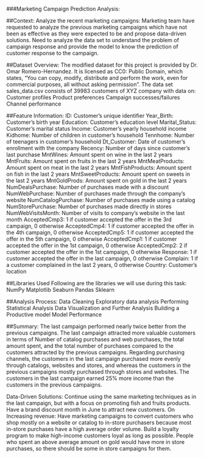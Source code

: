 ###Marketing Campaign Prediction Analysis:

##Context:
Analyze the recent marketing campaigns: Marketing team have requested to analyze the previous marketing campaigns which have not been as effective as they were expected to be and propose data-driven solutions. Need to analyze the data set to understand the problem of campaign response and provide the model to know the prediction of customer response to the campaign.

##Dataset Overview:
The modified dataset for this project is provided by Dr. Omar Romero-Hernandez. It is licensed as CC0: Public Domain, which states, “You can copy, modify, distribute and perform the work, even for commercial purposes, all without asking permission”. The data set sales_data.csv consists of 39983 customers of XYZ company with data on: Customer profiles Product preferences Campaign successes/failures Channel performance

##Feature Information:
ID: Customer’s unique identifier
Year_Birth: Customer’s birth year
Education: Customer’s education level
Marital_Status: Customer’s marital status
Income: Customer’s yearly household income
Kidhome: Number of children in customer’s household
Tennhome: Number of teenagers in customer’s household
Dt_Customer: Date of customer’s enrollment with the company
Recency: Number of days since customer’s last purchase
MntWines: Amount spent on wine in the last 2 years
MntFruits: Amount spent on fruits in the last 2 years
MntMeatProducts: Amount spent on meat in the last 2 years
MntFishProducts: Amount spent on fish in the last 2 years
MntSweetProducts: Amount spent on sweets in the last 2 years
MntGoldProds: Amount spent on gold in the last 2 years
NumDealsPurchase: Number of purchases made with a discount
NumWebPurchase: Number of purchases made through the company’s website
NumCatalogPurchase: Number of purchases made using a catalog
NumStorePurchase: Number of purchases made directly in stores
NumWebVisitsMonth: Number of visits to company’s website in the last month
AcceptedCmp3: 1 if customer accepted the offer in the 3rd campaign, 0 otherwise
AcceptedCmp4: 1 if customer accepted the offer in the 4th campaign, 0 otherwise
AcceptedCmp5: 1 if customer accepted the offer in the 5th campaign, 0 otherwise
AcceptedCmp1: 1 if customer accepted the offer in the 1st campaign, 0 otherwise
AcceptedCmp2: 2 if customer accepted the offer in the 1st campaign, 0 otherwise
Response: 1 if customer accepted the offer in the last campaign, 0 otherwise
Complain: 1 if a customer complained in the last 2 years, 0 otherwise
Country: Customer’s location

##Libraries Used
Following are the libraries we will use during this task:
NumPy
Matplotlib
Seaburn
Pandas
Sklearn

##Analysis Process:
Data Cleaning
Exploratory data analysis
Performing Statistical Analysis
Data Visualization and Further Analysis
Building a Productive model
Model Performance

##Summary:
The last campaign performed nearly twice better from the previous campaigns.
The last campaign attracted more valuable customers in terms of Number of catalog purchases and web purchases, the total amount spent, and the total number of purchases compared to the customers attracted by the previous campaigns.
Regarding purchasing channels, the customers in the last campaign purchased more evenly through catalogs, websites and stores, and whereas the customers in the previous campaigns mostly purchased through stores and websites.
The customers in the last campaign earned 25% more income than the customers in the previous campaigns.

Data-Driven Solutions:
Continue using the same marketing techniques as in the last campaign, but with a focus on promoting fish and fruits products.
Have a  brand discount month in June to attract new customers.
On Increasing revenue:
Have marketing campaigns to convert customers who shop mostly on a website or catalog to in-store purchasers because most in-store purchases have a high average order volume.
Build a loyalty program to make high-income customers loyal as long as possible.
People who spent an above average amount on gold would have more in store purchases, so there should be some in store campaigns for them.